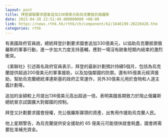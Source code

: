 ```yaml
---
layout: post
title: 拜登據報要求國會追加330億美元助烏克蘭抵抗俄羅斯
date: 2022-04-28 22:51:49.000000000 +08:00
link: https://news.rthk.hk/rthk/ch/component/k2/1646199-20220428.htm
categories: rthk
---
```


有美國政府官員說，總統拜登計劃要求國會追加330億美元，以協助烏克蘭抵禦俄羅斯的軍事行動，進一步加大力度支持基輔，應對一場沒有跡象短期內結束的激烈衝突。

《美聯社》引述兩名政府官員表示，拜登的最新計劃預計持續5個月，包括為烏克蘭提供超過200億美元的軍事援助，以及加強鄰國的防禦。還有85億美元經濟援助，幫助烏克蘭總統澤連斯基的政府正常運作，另外30億美元用於食物和人道主義計劃等。

追加的金額較上月提出136億美元高出超過一倍，表明美國長期致力於阻止俄羅斯總統普京試圖擴大對鄰國的控制。

拜登又計劃要求國會授權，充公俄羅斯寡頭的資產，出售用作援助烏克蘭人民。

他上星期警告，為烏克蘭提供安全援助的 65 億美元可能很快就會耗盡，國會將需要批准補充資金。
